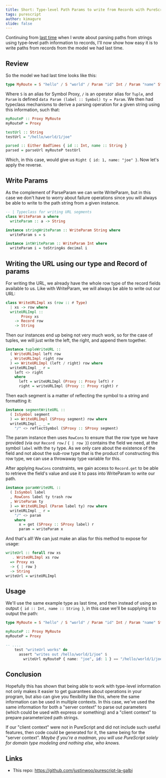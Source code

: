 ```yaml
---
title: Short: Type-level Path Params to write from Records with PureScript
tags: purescript
author: kimagure
slide: false
---
```

Continuing from [last time](https://qiita.com/kimagure/items/4f5c6054870f631ff768) when I wrote about parsing paths from strings using type-level path information to records, I'll now show how easy it is to write paths from records from the model we had last time.

## Review

So the model we had last time looks like this:

```hs
type MyRoute = S "hello" / S "world" / Param "id" Int / Param "name" String
```

Where `S` is an alias for Symbol Proxy, `/` is an operator alias for `Tuple`, and `Param` is defined `data Param (label :: Symbol) ty = Param`. We then had typeclass mechanisms to derive a parsing operation for a given string using this information, such that:

```hs
myRouteP :: Proxy MyRoute
myRouteP = Proxy

testUrl :: String
testUrl = "/hello/world/1/joe"

parsed :: Either BadTimes { id :: Int, name :: String }
parsed = parseUrl myRouteP testUrl
```

Which, in this case, would give us `Right { id: 1, name: "joe" }`. Now let's apply the reverse.

## Write Params

As the complement of ParseParam we can write WriteParam, but in this case we don't have to worry about failure operations since you will always be able to write to the path string from a given instance.

```hs
-- | Typeclass for writing URL segments
class WriteParam a where
  writeParam :: a -> String

instance stringWriteParam :: WriteParam String where
  writeParam s = s

instance intWriteParam :: WriteParam Int where
  writeParam i = toStringAs decimal i
```

## Writing the URL using our type and Record of params

For writing the URL, we already have the whole row type of the record fields available to us. Like with WriteParam, we will always be able to write out our URL:

```hs
class WriteURLImpl xs (row :: # Type)
  | xs -> row where
  writeURLImpl ::
       Proxy xs
    -> Record row
    -> String
```

Then our instances end up being not very much work, so for the case of tuples, we will just write the left, the right, and append them together.

```hs
instance tupleWriteURL ::
  ( WriteURLImpl left row
  , WriteURLImpl right row
  ) => WriteURLImpl (left / right) row where
  writeURLImpl _ r =
    left <> right
    where
      left = writeURLImpl (Proxy :: Proxy left) r
      right = writeURLImpl (Proxy :: Proxy right) r
```

Then each segment is a matter of reflecting the symbol to a string and formatting it:

```hs
instance segmentWriteURL ::
  ( IsSymbol segment
  ) => WriteURLImpl (SProxy segment) row where
  writeURLImpl _ _ =
    "/" <> reflectSymbol (SProxy :: SProxy segment)
```

The param instance then uses `RowCons` to ensure that the row type we have provided (via our `Record row` / `{ | row }`) contains the field we need, at the symbol `label` with the `ty` type. As we only care about the existence of the field and not about the sub-row type that is the product of constructing this row type, we can use a throwaway type variable for this.

After applying `RowCons` constraints, we gain access to `Record.get` to be able to retrieve the field's value and use it to pass into WriteParam to write our path.

```hs
instance paramWriteURL ::
  ( IsSymbol label
  , RowCons label ty trash row
  , WriteParam ty
  ) => WriteURLImpl (Param label ty) row where
  writeURLImpl _ r =
    "/" <> param
    where
      x = get (SProxy :: SProxy label) r
      param = writeParam x
```

And that's all! We can just make an alias for this method to expose for usage:

```hs
writeUrl :: forall row xs
   . WriteURLImpl xs row
  => Proxy xs
  -> { | row }
  -> String
writeUrl = writeURLImpl
```

## Usage

We'll use the same example type as last time, and then instead of using an output `{ id :: Int, name :: String }`, in this case we'll be supplying it to output the path:

```hs
type MyRoute = S "hello" / S "world" / Param "id" Int / Param "name" String

myRouteP :: Proxy MyRoute
myRouteP = Proxy

-- ....
    test "writeUrl works" do
      assert "writes out /hello/world/1/joe" $
        writeUrl myRouteP { name: "joe", id: 1 } == "/hello/world/1/joe"
```

## Conclusion

Hopefully this has shown that being able to work with type-level information not only makes it easier to get guarantees about operations in your program, but also can give you flexibility like this, where the same information can be used in multiple contexts. In this case, we've used the same information for both a "server context" to parse out parameters (which could be used with express or something) and a "client context" to prepare parameterized path strings.

If our "client context" were not in PureScript and did not include such useful features, then code could be generated for it, the same being for the "server context". *Maybe if you're a madman, you will use PureScript solely for domain type modeling and nothing else, who knows.*

## Links

* This repo: https://github.com/justinwoo/purescript-la-galbi

